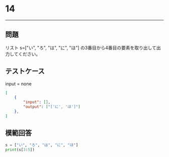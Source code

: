 # 14

---
## 問題

リスト s=["い", "ろ", "は", "に", "ほ"] の3番目から4番目の要素を取り出して出力してください。

## テストケース
input = none
```json
[
	{
		"input": [],
		"output": ["['に', 'ほ']"]
  	},
]
```

## 模範回答
```python
s = ["い", "ろ", "は", "に", "ほ"]
print(s[3:5])
```